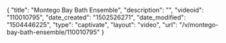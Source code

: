 {
    "title": "Montego Bay Bath Ensemble",
    "description": "",
    "videoid": "110010795",
    "date_created": "1502526271",
    "date_modified": "1504446225",
    "type": "captivate",
    "layout": "video",
    "url": "\/v\/montego-bay-bath-ensemble\/110010795"
}